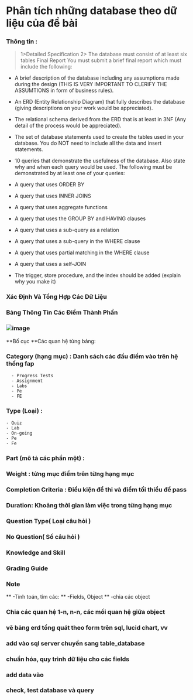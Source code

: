 # Phân tích những database theo dữ liệu của đề bài 
### Thông tin :
> 1>Detailed Specification
> 2> The database must consist of at least six tables
> Final Report
You must submit a brief final report which must include the following:
-   A brief description of the database including any assumptions made during the design (THIS IS VERY IMPORTANT TO CLERIFY THE ASSUMTIONS in form of business rules).
-   An ERD (Entity Relationship Diagram) that fully describes the database (giving descriptions on your work would be appreciated).
-   The relational schema derived from the ERD that is at least in 3NF (Any detail of the process would be appreciated).
-   The set of database statements used to create the tables used in your database. You do NOT need to include all the data and insert statements.
-   10 queries that demonstrate the usefulness of the database. Also state why and when each query would be used. The following must be demonstrated by at least one of your queries:
 
-   A query that uses ORDER BY
-   A query that uses INNER JOINS
-   A query that uses aggregate functions
-   A query that uses the GROUP BY and HAVING clauses
-   A query that uses a sub-query as a relation
-   A query that uses a sub-query in the WHERE clause
-   A query that uses partial matching in the WHERE clause
-   A query that uses a self-JOIN
-   The trigger, store procedure, and the index should be added (explain why you make it)

### Xác Định Và Tổng Hợp Các Dữ Liệu
### Bảng Thông Tin Các Điểm Thành Phần
###   ![image](https://user-images.githubusercontent.com/76523661/174473470-0efadd32-427b-475b-93a6-52d2a7179314.png) 

**Bố cục
**Các quan hệ từng bảng:
### Category (hạng mục) : Danh sách các đầu điểm vào trên hệ thống fap
```
  - Progress Tests 
  - Assignment  
  - Labs 
  - Pe 
  - FE
```
### Type (Loại) :
``` 
- Quiz 
- Lab 
- On-going 
- Pe 
- Fe
```  
### Part (mô tả các phần một) :
### Weight : từng mục điểm trên từng hạng mục
### Completion Criteria : Điều kiện để thi và điểm tối thiểu để pass 
### Duration: Khoảng thời gian làm việc trong từng hạng mục 
###   Question Type( Loại câu hỏi )
###   No Question( Số câu hỏi )
###   Knowledge and Skill
###   Grading Guide
###   Note
** -Tính toán, tìm các:
** -Fields, Object
** -chia các object
### Chia các quan hệ 1-n, n-n, các mối quan hệ giữa object
### vẽ bảng erd tổng quát theo form trên sql, lucid chart, vv
### add vào sql server chuyển sang table_database
### chuẩn hóa, quy trình dữ liệu cho các fields
### add data vào 
### check, test database và query
